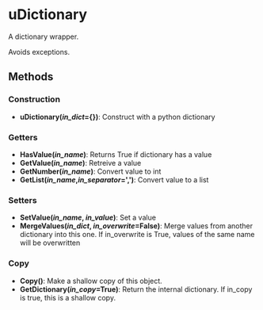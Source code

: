 # uDictionary

A dictionary wrapper.

Avoids exceptions.

## Methods

### Construction

- **uDictionary(*in_dict*={})**: Construct with a python dictionary

### Getters

- **HasValue(*in_name*)**: Returns True if dictionary has a value
- **GetValue(*in_name*)**: Retreive a value
- **GetNumber(*in_name*)**: Convert value to int
- **GetList(*in_name*,*in_separator*=',')**: Convert value to a list

### Setters

- **SetValue(*in_name*, *in_value*)**: Set a value
- **MergeValues(*in_dict*, *in_overwrite*=False)**: Merge values from another dictionary into this one.  If in_overwrite is True, values of the same name will be overwritten

### Copy

- **Copy()**: Make a shallow copy of this object.
- **GetDictionary(*in_copy*=True)**: Return the internal dictionary.  If in_copy is true, this is a shallow copy.
